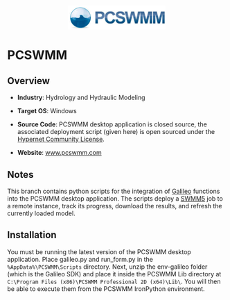 <p align="center">
  <img src="https://github.com/GoHypernet/Galileo-Mission-Frameworks/blob/pcswmm/pcswmm_logo.jfif" width="225">
</p>

# PCSWMM
## Overview

- **Industry**: Hydrology and Hydraulic Modeling

- **Target OS**: Windows

- **Source Code**: PCSWMM desktop application is closed source, the associated deployment script (given here) is open sourced under the [Hypernet Community License](https://github.com/GoHypernet/CommunityLicense/blob/main/Hypernet%20Community%20License.pdf). 

- **Website**: www.pcswmm.com

## Notes

This branch contains python scripts for the integration of [Galileo](https://hypernetlabs.io/galileo/) functions into the 
PCSWMM desktop application. The scripts deploy a [SWMM5](https://github.com/GoHypernet/Galileo-Mission-Frameworks/tree/epa-swmm) 
job to a remote instance, track its progress, download the results, and refresh the currently loaded model. 

## Installation

You must be running the latest version of the PCSWMM desktop application. Place galileo.py and run_form.py in the
`%AppData%\PCSWMM\Scripts` directory. Next, unzip the env-galileo folder (which is the Galileo SDK) and place it inside the PCSWMM Lib directory at 
`C:\Program Files (x86)\PCSWMM Professional 2D (x64)\Lib\`. You will then be able to execute them from the PCSWMM IronPython environment. 
